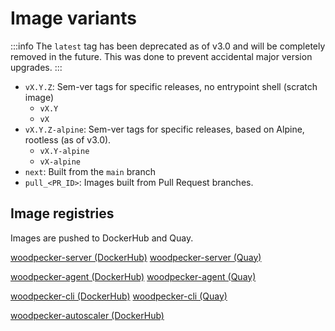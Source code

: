 # Image variants

:::info
The `latest` tag has been deprecated as of v3.0 and will be completely removed in the future.
This was done to prevent accidental major version upgrades.
:::

- `vX.Y.Z`: Sem-ver tags for specific releases, no entrypoint shell (scratch image)
  - `vX.Y`
  - `vX`
- `vX.Y.Z-alpine`: Sem-ver tags for specific releases, based on Alpine, rootless (as of v3.0).
  - `vX.Y-alpine`
  - `vX-alpine`
- `next`: Built from the `main` branch
- `pull_<PR_ID>`: Images built from Pull Request branches.

## Image registries

Images are pushed to DockerHub and Quay.

[woodpecker-server (DockerHub)](https://hub.docker.com/repository/docker/woodpeckerci/woodpecker-server)
[woodpecker-server (Quay)](https://quay.io/repository/woodpeckerci/woodpecker-server)

[woodpecker-agent (DockerHub)](https://hub.docker.com/repository/docker/woodpeckerci/woodpecker-agent)
[woodpecker-agent (Quay)](https://quay.io/repository/woodpeckerci/woodpecker-agent)

[woodpecker-cli (DockerHub)](https://hub.docker.com/repository/docker/woodpeckerci/woodpecker-cli)
[woodpecker-cli (Quay)](https://quay.io/repository/woodpeckerci/woodpecker-cli)

[woodpecker-autoscaler (DockerHub)](https://hub.docker.com/repository/docker/woodpeckerci/autoscaler)
